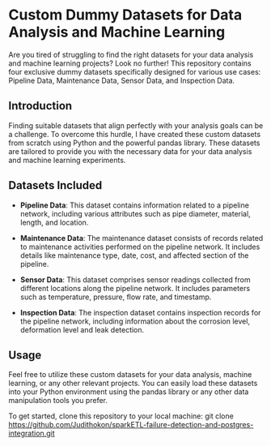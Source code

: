 # Custom Dummy Datasets for Data Analysis and Machine Learning

Are you tired of struggling to find the right datasets for your data analysis and machine learning projects? Look no further! This repository contains four exclusive dummy datasets specifically designed for various use cases: Pipeline Data, Maintenance Data, Sensor Data, and Inspection Data.

## Introduction

Finding suitable datasets that align perfectly with your analysis goals can be a challenge. To overcome this hurdle, I have created these custom datasets from scratch using Python and the powerful pandas library. These datasets are tailored to provide you with the necessary data for your data analysis and machine learning experiments.

## Datasets Included

- **Pipeline Data**: This dataset contains information related to a pipeline network, including various attributes such as pipe diameter, material, length, and location.

- **Maintenance Data**: The maintenance dataset consists of records related to maintenance activities performed on the pipeline network. It includes details like maintenance type, date, cost, and affected section of the pipeline.

- **Sensor Data**: This dataset comprises sensor readings collected from different locations along the pipeline network. It includes parameters such as temperature, pressure, flow rate, and timestamp.

- **Inspection Data**: The inspection dataset contains inspection records for the pipeline network, including information about the corrosion level, deformation level and leak detection.

## Usage

Feel free to utilize these custom datasets for your data analysis, machine learning, or any other relevant projects. You can easily load these datasets into your Python environment using the pandas library or any other data manipulation tools you prefer.

To get started, clone this repository to your local machine:
git clone https://github.com/Judithokon/sparkETL-failure-detection-and-postgres-integration.git
